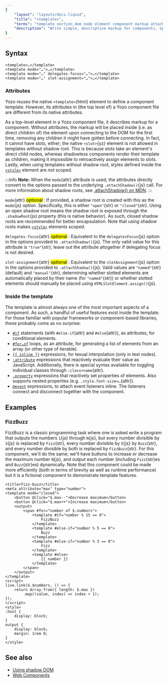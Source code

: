 ```yaml
---
{
	"layout": "layouts/docs.liquid",
	"title": "<template>",
	"terms": "template section dom node element component markup attach shadow root mode open closed delegates focus slot assigment style script",
	"description": "Write simple, descriptive markup for components, optionally with a shadow root, using inline logic and straight-forward shorthands."
}
---
```


## Syntax

```yz
<template>…</template>
<template mode="…">…</template>
<template mode="…" delegates-focus="…">…</template>
<template mode="…" slot-assignment="…">…</template>
```

### Attributes

Yozo reuses the native `<template>`{html} element to define a component template. However, its attributes in (the top level of) a Yozo component file are different from its native attributes.

As a top-level element in a Yozo component file, it describes markup for a component. Without attributes, the markup will be placed inside (i.e. as direct children of) the element upon connecting to the DOM for the first time, removing any children it might have gotten before connecting. In fact, it cannot have slots, either; the native `<slot>`{yz} element is not allowed in templates without shadow root. This is because slots take an element's direct child nodes, whereas shadowless components render their template as children, making it impossible to retroactively assign elements to slots. Lastly, when using templates without shadow root, styles defined inside the [`<style>`](/docs/components/style/) element are _not_ scoped.

:::info
**Note:** When the `mode`{attr} attribute is used, the attributes directly convert to the options passed to the underlying `.attachShadow()`{js} call. For more information about shadow roots, see [.attachShadow() on MDN](https://developer.mozilla.org/en-US/docs/Web/API/Element/attachShadow).
:::

`mode`{attr} <mark>optional</mark>
: If provided, a shadow root is created with this as the `mode`{js} option. Specifically, this is either `"open"`{str} or `"closed"`{str}. Using an open shadow root means the shadow root is exposed through the `.shadowRoot`{js} property (this is native behavior). As such, closed shadow roots are recommended for better encapsulation. Note that using shadow roots makes [`<style>`](/docs/components/style/) elements scoped.

`delegates-focus`{attr} <mark>optional</mark>
: Equivalent to the `delegatesFocus`{js} option in the options provided to `.attachShadow()`{js}. The only valid value for this attribute is `"true"`{str}; leave out the attribute altogether if delegating focus is not desired.

`slot-assignment`{attr} <mark>optional</mark>
: Equivalent to the `slotAssignment`{js} option in the options provided to `.attachShadow()`{js}. Valid values are `"named"`{str} (default) and `"manual"`{str}, determining whether slotted elements are automatically placed by their name (for `"named"`{str}) or whether slotted elements should manually be placed using `HTMLSlotElement.assign()`{js}.

### Inside the template

The template is almost always one of the most important aspects of a component. As such, a handful of useful features exist inside the template. For those familiar with popular frameworks or component-based libraries, these probably come as no surprise:

- [`#if`](/docs/components/template/if-else) statements (with `#else-if`{attr} and `#else`{attr}), as attributes, for conditional elements.
- [`#for…of`](/docs/components/template/for-of/) loops, as an attribute, for generating a list of elements from an array (or other type of iterable).
- [`{{ inline }}`](/docs/components/template/inline/) expressions, for texual interpolation (only in text nodes).
- [`:attribute`](/docs/components/template/attributes/) expressions that reactively evaluate their value as JavaScript. Additionally, there is special syntax available for toggling individual classes through `:class+name`{attr}.
- [`.property`](/docs/components/template/properties/) expressions that reactively set properties of elements. Also supports nested properties (e.g. `.style.font-size=…`{attr}).
- [`@event`](/docs/components/template/events/) expressions, to attach event listeners inline. The listeners connect and disconnect together with the component.

## Examples

### FizzBuzz

FizzBuzz is a classic programming task where one is asked write a program that outputs the numbers `1`{js} through `N`{js}, but every number divisible by `3`{js} is replaced by `Fizz`{str}, every number divisible by `5`{js} by `Buzz`{str}, and every number divisible by both is replaced by `FizzBuzz`{str}. For this component, we'll do the same; we'll have buttons to increase or decrease the maximum number `N`{js}, and output each number (including `Fizz`{str}es and `Buzz`{str}es) dynamically. Note that this component could be made more efficiently (both in terms of brevity as well as runtime performance) but it is a fictional component to demonstrate template features.

```yz
<title>fizz-buzz</title>
<meta attribute="max" type="number">
<template mode="closed">
	<button @click="$.max--">Decrease maximum</button>
	<button @click="$.max++">Increase maximum</button>
	<output>
		<span #for="number of $.numbers">
			<template #if="number % 15 == 0">
				FizzBuzz
			</template>
			<template #else-if="number % 5 == 0">
				Buzz
			</template>
			<template #else-if="number % 3 == 0">
				Fizz
			</template>
			<template #else>
				{{ number }}
			</template>
		</span>
	</output>
</template>
<script>
live.link($.$numbers, () => {
	return Array.from({ length: $.max })
		.map((value, index) => index + 1);
});
</script>
<style>
:host {
	display: block;
}
output {
	display: block;
	margin: 1rem 0;
}
</style>
```

## See also

- [Using shadow DOM](https://developer.mozilla.org/en-US/docs/Web/API/Web_components/Using_shadow_DOM)
- [Web Components](https://developer.mozilla.org/en-US/docs/Web/API/Web_components)
